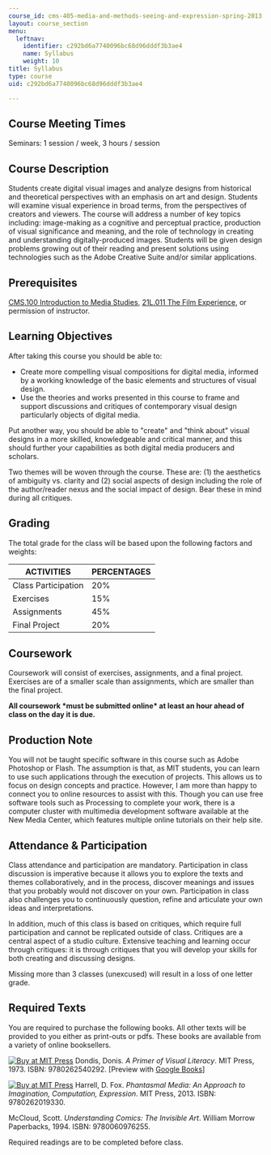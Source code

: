 ```yaml
---
course_id: cms-405-media-and-methods-seeing-and-expression-spring-2013
layout: course_section
menu:
  leftnav:
    identifier: c292bd6a7740096bc68d96dddf3b3ae4
    name: Syllabus
    weight: 10
title: Syllabus
type: course
uid: c292bd6a7740096bc68d96dddf3b3ae4

---
```


Course Meeting Times
--------------------

Seminars: 1 session / week, 3 hours / session

Course Description
------------------

Students create digital visual images and analyze designs from historical and theoretical perspectives with an emphasis on art and design. Students will examine visual experience in broad terms, from the perspectives of creators and viewers. The course will address a number of key topics including: image-making as a cognitive and perceptual practice, production of visual significance and meaning, and the role of technology in creating and understanding digitally-produced images. Students will be given design problems growing out of their reading and present solutions using technologies such as the Adobe Creative Suite and/or similar applications.

Prerequisites
-------------

[CMS.100 Introduction to Media Studies](/courses/cms-100-introduction-to-media-studies-fall-2014), [21L.011 The Film Experience](/courses/21l-011-the-film-experience-fall-2013), or permission of instructor.

Learning Objectives
-------------------

After taking this course you should be able to:

*   Create more compelling visual compositions for digital media, informed by a working knowledge of the basic elements and structures of visual design.
*   Use the theories and works presented in this course to frame and support discussions and critiques of contemporary visual design particularly objects of digital media.

Put another way, you should be able to "create" and "think about" visual designs in a more skilled, knowledgeable and critical manner, and this should further your capabilities as both digital media producers and scholars.

Two themes will be woven through the course. These are: (1) the aesthetics of ambiguity vs. clarity and (2) social aspects of design including the role of the author/reader nexus and the social impact of design. Bear these in mind during all critiques.

Grading
-------

The total grade for the class will be based upon the following factors and weights:

| ACTIVITIES | PERCENTAGES |
| --- | --- |
| Class Participation | 20% |
| Exercises | 15% |
| Assignments | 45% |
| Final Project | 20% 

Coursework
----------

Coursework will consist of exercises, assignments, and a final project. Exercises are of a smaller scale than assignments, which are smaller than the final project.

**All coursework \*must be submitted online\* at least an hour ahead of class on the day it is due.**

Production Note
---------------

You will not be taught specific software in this course such as Adobe Photoshop or Flash. The assumption is that, as MIT students, you can learn to use such applications through the execution of projects. This allows us to focus on design concepts and practice. However, I am more than happy to connect you to online resources to assist with this. Though you can use free software tools such as Processing to complete your work, there is a computer cluster with multimedia development software available at the New Media Center, which features multiple online tutorials on their help site.

Attendance & Participation
--------------------------

Class attendance and participation are mandatory. Participation in class discussion is imperative because it allows you to explore the texts and themes collaboratively, and in the process, discover meanings and issues that you probably would not discover on your own. Participation in class also challenges you to continuously question, refine and articulate your own ideas and interpretations.

In addition, much of this class is based on critiques, which require full participation and cannot be replicated outside of class. Critiques are a central aspect of a studio culture. Extensive teaching and learning occur through critiques: it is through critiques that you will develop your skills for both creating and discussing designs.

Missing more than 3 classes (unexcused) will result in a loss of one letter grade.

Required Texts
--------------

You are required to purchase the following books. All other texts will be provided to you either as print-outs or pdfs. These books are available from a variety of online booksellers.

 [![Buy at MIT Press](/images/mp_logo.gif)](https://mitpress.mit.edu/9780262540292) Dondis, Donis. _A Primer of Visual Literacy_. MIT Press, 1973. ISBN: 9780262540292. \[Preview with [Google Books](http://books.google.com/books?id=rrf5SisMzQgC&pg=PAfrontcover)\]

 [![Buy at MIT Press](/images/mp_logo.gif)](https://mitpress.mit.edu/9780262019330) Harrell, D. Fox. _Phantasmal Media: An Approach to Imagination, Computation, Expression_. MIT Press, 2013. ISBN: 9780262019330.

McCloud, Scott. _Understanding Comics: The Invisible Art_. William Morrow Paperbacks, 1994. ISBN: 9780060976255.

Required readings are to be completed before class.